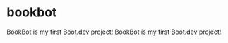 # bookbot

BookBot is my first [Boot.dev](https://www.boot.dev) project!
BookBot is my first [Boot.dev](https://www.boot.dev) project!
